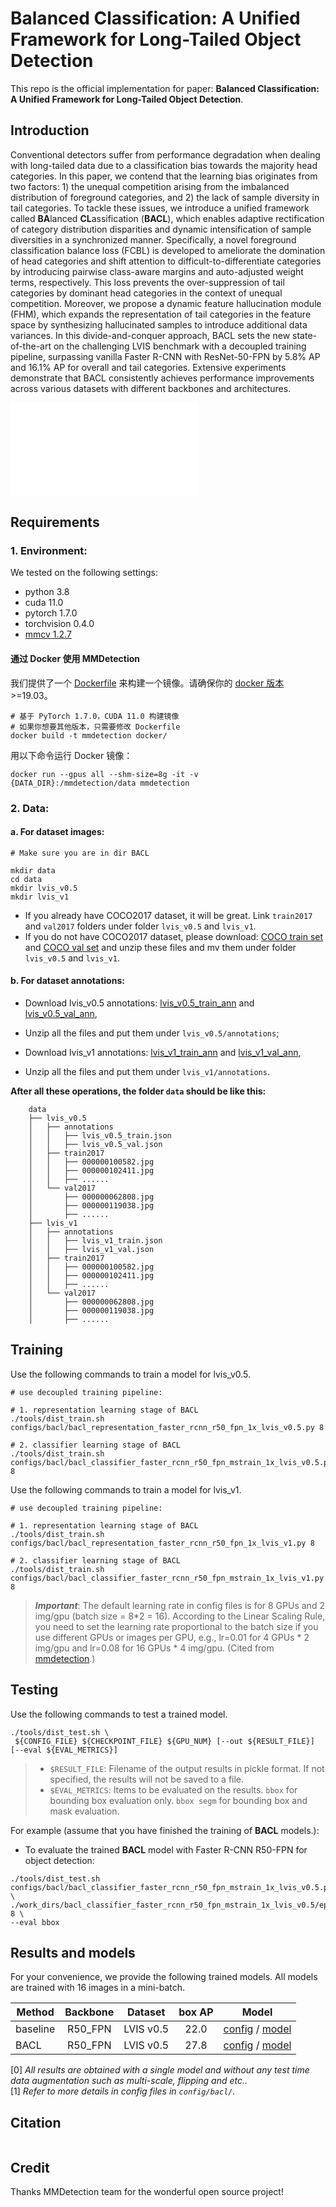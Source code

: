 # Balanced Classification: A Unified Framework for Long-Tailed Object Detection


This repo is the official implementation for paper: **Balanced Classification: A Unified Framework for Long-Tailed Object Detection**.

## Introduction

Conventional detectors suffer from performance degradation when dealing with long-tailed data due to a classification bias towards the majority head categories. In this paper, we contend that the learning bias originates from two factors: 1) the unequal competition arising from the imbalanced distribution of foreground categories, and 2) the lack of sample diversity in tail categories. To tackle these issues, we introduce a unified framework called **BA**lanced **CL**assification (**BACL**), which enables adaptive rectification of category distribution disparities and dynamic intensification of sample diversities in a synchronized manner. Specifically, a novel foreground classification balance loss (FCBL) is developed to ameliorate the domination of head categories and shift attention to difficult-to-differentiate categories by introducing pairwise class-aware margins and auto-adjusted weight terms, respectively. This loss prevents the over-suppression of tail categories by dominant head categories in the context of unequal competition. Moreover, we propose a dynamic feature hallucination module (FHM), which expands the representation of tail categories in the feature space by synthesizing hallucinated samples to introduce additional data variances. In this divide-and-conquer approach, BACL sets the new state-of-the-art on the challenging LVIS benchmark with a decoupled training pipeline, surpassing vanilla Faster R-CNN with ResNet-50-FPN by 5.8\% AP and 16.1\% AP for overall and tail categories. Extensive experiments demonstrate that BACL consistently achieves performance improvements across various datasets with different backbones and architectures.

![Framework](resources/pipeline.pdf)


## Requirements

### 1. Environment:
We tested on the following settings:

- python 3.8
- cuda 11.0
- pytorch 1.7.0
- torchvision 0.4.0
- [mmcv 1.2.7](https://github.com/open-mmlab/mmcv/tree/v1.2.7)

#### 通过 Docker 使用 MMDetection

我们提供了一个 [Dockerfile](docker/Dockerfile) 来构建一个镜像。请确保你的 [docker 版本](https://docs.docker.com/engine/install/) >=19.03。

```shell
# 基于 PyTorch 1.7.0，CUDA 11.0 构建镜像
# 如果你想要其他版本，只需要修改 Dockerfile
docker build -t mmdetection docker/
```

用以下命令运行 Docker 镜像：

```shell
docker run --gpus all --shm-size=8g -it -v {DATA_DIR}:/mmdetection/data mmdetection
```

### 2. Data:
#### a. For dataset images:

```shell=
# Make sure you are in dir BACL

mkdir data
cd data
mkdir lvis_v0.5
mkdir lvis_v1
```
    
- If you already have COCO2017 dataset, it will be great. Link `train2017` and `val2017` folders under folder `lvis_v0.5` and `lvis_v1`.
- If you do not have COCO2017 dataset, please download:
        [COCO train set](http://images.cocodataset.org/zips/train2017.zip) and 
        [COCO val set](http://images.cocodataset.org/zips/val2017.zip)
        and unzip these files and mv them under folder `lvis_v0.5` and `lvis_v1`.

#### b. For dataset annotations:
- Download lvis_v0.5 annotations:
        [lvis_v0.5_train_ann](https://s3-us-west-2.amazonaws.com/dl.fbaipublicfiles.com/LVIS/lvis_v0.5_train.json.zip) and
        [lvis_v0.5_val_ann](https://s3-us-west-2.amazonaws.com/dl.fbaipublicfiles.com/LVIS/lvis_v0.5_val.json.zip),
- Unzip all the files and put them under `lvis_v0.5/annotations`;

- Download lvis_v1 annotations:
        [lvis_v1_train_ann](https://s3-us-west-2.amazonaws.com/dl.fbaipublicfiles.com/LVIS/lvis_v1_train.json.zip) and
        [lvis_v1_val_ann](https://s3-us-west-2.amazonaws.com/dl.fbaipublicfiles.com/LVIS/lvis_v1_val.json.zip),
- Unzip all the files and put them under `lvis_v1/annotations`.

**After all these operations, the folder `data` should be like this:**
```
    data
    ├── lvis_v0.5
    │   ├── annotations
    │   │   ├── lvis_v0.5_train.json
    │   │   ├── lvis_v0.5_val.json
    │   ├── train2017
    │   │   ├── 000000100582.jpg
    │   │   ├── 000000102411.jpg
    │   │   ├── ......
    │   └── val2017
    │       ├── 000000062808.jpg
    │       ├── 000000119038.jpg
    │       ├── ......
    ├── lvis_v1
    │   ├── annotations
    │   │   ├── lvis_v1_train.json
    │   │   ├── lvis_v1_val.json
    │   ├── train2017
    │   │   ├── 000000100582.jpg
    │   │   ├── 000000102411.jpg
    │   │   ├── ......
    │   └── val2017
    │       ├── 000000062808.jpg
    │       ├── 000000119038.jpg
    │       ├── ......
```

## Training

Use the following commands to train a model for lvis_v0.5.

```train
# use decoupled training pipeline:

# 1. representation learning stage of BACL
./tools/dist_train.sh configs/bacl/bacl_representation_faster_rcnn_r50_fpn_1x_lvis_v0.5.py 8

# 2. classifier learning stage of BACL
./tools/dist_train.sh configs/bacl/bacl_classifier_faster_rcnn_r50_fpn_mstrain_1x_lvis_v0.5.py 8
```

Use the following commands to train a model for lvis_v1.

```train
# use decoupled training pipeline:

# 1. representation learning stage of BACL
./tools/dist_train.sh configs/bacl/bacl_representation_faster_rcnn_r50_fpn_1x_lvis_v1.py 8

# 2. classifier learning stage of BACL
./tools/dist_train.sh configs/bacl/bacl_classifier_faster_rcnn_r50_fpn_mstrain_1x_lvis_v1.py 8
```

> ***Important***: The default learning rate in config files is for 8 GPUs and 2 img/gpu (batch size = 8*2 = 16). According to the Linear Scaling Rule, you need to set the learning rate proportional to the batch size if you use different GPUs or images per GPU, e.g., lr=0.01 for 4 GPUs * 2 img/gpu and lr=0.08 for 16 GPUs * 4 img/gpu. (Cited from [mmdetection](https://github.com/open-mmlab/mmdetection/blob/v1.0rc0/GETTING_STARTED.md).)


## Testing

Use the following commands to test a trained model. 
```test
./tools/dist_test.sh \
 ${CONFIG_FILE} ${CHECKPOINT_FILE} ${GPU_NUM} [--out ${RESULT_FILE}] [--eval ${EVAL_METRICS}]
```

> - `$RESULT_FILE`: Filename of the output results in pickle format. If not specified, the results will not be saved to a file.
> - `$EVAL_METRICS`: Items to be evaluated on the results. `bbox` for bounding box evaluation only. `bbox segm` for bounding box and mask evaluation.

For example (assume that you have finished the training of **BACL** models.):
- To evaluate the trained **BACL** model with Faster R-CNN R50-FPN for object detection:
```eval
./tools/dist_test.sh configs/bacl/bacl_classifier_faster_rcnn_r50_fpn_mstrain_1x_lvis_v0.5.py \
./work_dirs/bacl_classifier_faster_rcnn_r50_fpn_mstrain_1x_lvis_v0.5/epoch_12.pth 8 \
--eval bbox
```


## Results and models

For your convenience, we provide the following trained models. All models are trained with 16 images in a mini-batch.

Method | Backbone | Dataset | box AP | Model
--- |:---:|:---:|:---:|:---:
baseline | R50_FPN              | LVIS v0.5 | 22.0 | [config](configs/bacl/faster_rcnn_r50_fpn_mstrain_2x_lvis_v0.5.py) / [model]()
BACL | R50_FPN              | LVIS v0.5 | 27.8 | [config](configs/bacl/bacl_classifier_faster_rcnn_r50_fpn_mstrain_1x_lvis_v0.5.py) / [model]()

[0] *All results are obtained with a single model and without any test time data augmentation such as multi-scale, flipping and etc..* \
[1] *Refer to more details in config files in `config/bacl/`.*

## Citation
```citation
```

## Credit
Thanks MMDetection team for the wonderful open source project!